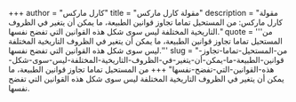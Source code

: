 +++
author = "كارل ماركس"
title = "مقولة كارل ماركس"
description = "مقولة كارل ماركس: من المستحيل تماما تجاوز قوانين الطبيعة، ما يمكن أن يتغير في الظروف التاريخية المختلفة ليس سوى شكل هذه القوانين التي تفضح نفسها."
quote = '''من المستحيل تماما تجاوز قوانين الطبيعة، ما يمكن أن يتغير في الظروف التاريخية المختلفة ليس سوى شكل هذه القوانين التي تفضح نفسها.'''
slug = "من-المستحيل-تماما-تجاوز-قوانين-الطبيعة-ما-يمكن-أن-يتغير-في-الظروف-التاريخية-المختلفة-ليس-سوى-شكل-هذه-القوانين-التي-تفضح-نفسها"
+++
من المستحيل تماما تجاوز قوانين الطبيعة، ما يمكن أن يتغير في الظروف التاريخية المختلفة ليس سوى شكل هذه القوانين التي تفضح نفسها.
